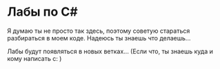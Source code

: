 # Лабы по C#
Я думаю ты не просто так здесь, поэтому советую стараться разбираться в моем коде.
Надеюсь ты знаешь что делаешь...

Лабы будут появляться в новых ветках...
(Если что, ты знаешь куда и кому написать с: )
